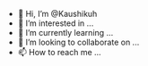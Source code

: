 - 👋 Hi, I’m @Kaushikuh
- 👀 I’m interested in ...
- 🌱 I’m currently learning ...
- 💞️ I’m looking to collaborate on ...
- 📫 How to reach me ...

<!---
Kaushikuh/Kaushikuh is a ✨ special ✨ repository because its `README.md` (this file) appears on your GitHub profile.
You can click the Preview link to take a look at your changes.
--->
